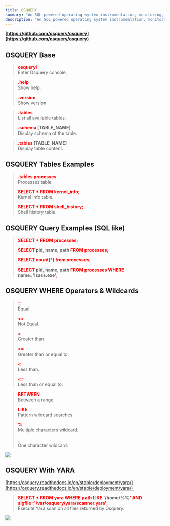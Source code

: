 ```yaml
---
title: OSQUERY
summary: "An SQL powered operating system instrumentation, monitoring, and analytics."
description: "An SQL powered operating system instrumentation, monitoring, and analytics."
---
```


**[https://github.com/osquery/osquery](https://github.com/osquery/osquery)**

## OSQUERY Base


 > 
 > **<font color=red>osqueryi</font>**</br>
 > Enter Osquery console.

 > 
 > **<font color=red>.help</font>**</br>
 > Show help.
 > 
 > **<font color=red>.version</font>**</br>
 > Show version

 > 
 > **<font color=red>.tables</font>**</br>
 > List all available tables.
 > 
 > **<font color=red>.schema</font> \[TABLE_NAME\]**</br>
 > Display schema of the table.

 > 
 > **<font color=red>.tables</font> \[TABLE_NAME\]**</br>
 > Display table content.

## OSQUERY Tables Examples


 > 
 > **<font color=red>.tables processes</font>**</br>
 > Processes table.
 > 
 > **<font color=red>SELECT * FROM kernel_info;</font>**</br>
 > Kernel Info table.
 > 
 > **<font color=red>SELECT * FROM shell_history;</font>**</br>
 > Shell history table.

## OSQUERY Query Examples (SQL like)


 > 
 > **<font color=red>SELECT</font> * <font color=red>FROM processes;</font>**</br>
 > 
 > **<font color=red>SELECT</font> pid, name, path <font color=red>FROM processes;</font>**</br>
 > 
 > **<font color=red>SELECT count(</font>\*<font color=red>) from processes;</font>**</br>
 > 
 > **<font color=red>SELECT</font> pid, name, path <font color=red>FROM processes WHERE</font> name='lsass.exe'<font color=red>;</font>**</br>

## OSQUERY WHERE Operators & Wildcards


 > 
 > **<font color=red>=</font>**</br>
 > Equal.
 > 
 > **<font color=red>\<></font>**</br>
 > Not Equal.
 > 
 > **<font color=red>\></font>**</br>
 > Greater than.
 > 
 > **<font color=red>\>=</font>**</br>
 > Greater than or equal to.
 > 
 > **<font color=red>\<</font>**</br>
 > Less than.
 > 
 > **<font color=red>\<=</font>**</br>
 > Less than or equal to.

 > 
 > **<font color=red>BETWEEN</font>**</br>
 > Between a range.
 > 
 > **<font color=red>LIKE</font>**</br>
 > Pattern wildcard searches.
 > 
 > **<font color=red>%</font>**</br>
 > Multiple characters wildcard.
 > 
 > **<font color=red>\_</font>**</br>
 > One character wildcard.

**![](https://lh6.googleusercontent.com/vP_tjGvX4curEEZCc0WBegW-yrGb2b9W-OqUzPJ3s4x_4UXit3wetN4rfhNz6pQpZGLBhur7vzqs5ALuWj1uTmx8eiLn5KdL5Of9um0zcLbhfF3Loiu1BovSj92yYcTbgpAI7JUgh8yNhmChEaIDLw)**

## OSQUERY With YARA

[https://osquery.readthedocs.io/en/stable/deployment/yara/](https://osquery.readthedocs.io/en/stable/deployment/yara/) 

 > 
 > **<font color=red>SELECT * FROM yara WHERE path LIKE '</font>/home/%%<font color=red>' AND sigfile='/var/osquery/yara/scanner.yara';</font>**</br>
 > Execute Yara scan on all files returned by Osquery.

![](https://lh6.googleusercontent.com/D6ak31cKFRP0HZbK2TxO-iYRQozyZxW1hatqFB8s3MUiPjhrzi8D7tBTBS9zfpBdNIM9XRWH9FmqPOfg-McSLmk6Ty7hjUHaq8zSdo9JcVbCG9K05AK8OSgl03DbGYa9nkggQ_cU6Tput4n-wtqsfg)
